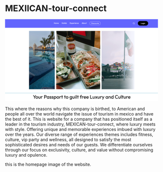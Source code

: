 

# MEXIICAN-tour-connect
![images](https://github.com/Festus-Okafor/mexican-tour-connect.github.io/blob/main/public/images/screnshot1.png)


This where the reasons why this company is birthed, to American and people all over the world navigate the issue of tourism in mexico and have the best of it.
This is website for a company that has positioned  itself as a leader in the tourism industry, MEXICAN-tour-connect, where luxury meets with style. Offering unique and memorable experiences imbued with luxury over the years. Our diverse range of experiences themes includes fitness, culture, vip party and wellness, all designed to satisfy the most sophisticated desires and needs of our guests. We differentiate ourselves through our focus on exclusivity, culture, and value without compromising luxury and opulence.

this is the homepage image of the website.



